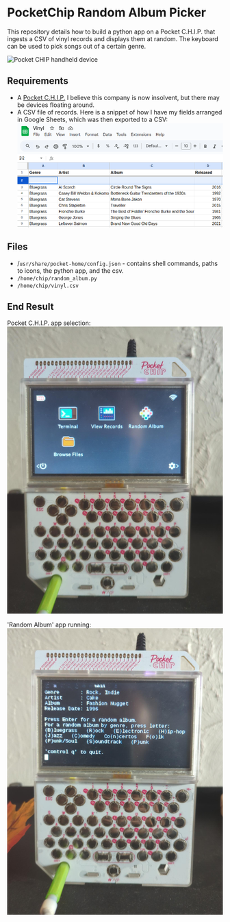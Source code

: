 # PocketChip Random Album Picker

This repository details how to build a python app on a Pocket C.H.I.P. that ingests a CSV of vinyl records and displays them at random. The keyboard can be used to pick songs out of a certain genre.

![Pocket CHIP handheld device](https://cdn.shopify.com/s/files/1/0046/2612/0774/files/akrales_160719_1147_A_0139_large.jpg?v=1537278482)
## Requirements
- A [Pocket C.H.I.P.](https://shop.pocketchip.co/pages/about) I believe this company is now insolvent, but there may be devices floating around.
- A CSV file of records. Here is a snippet of how I have my fields arranged in Google Sheets, which was then exported to a CSV:
	![](SpreadsheetSnippet.png)


## Files
- /`usr/share/pocket-home/config.json` - contains shell commands, paths to icons, the python app, and the csv.
- `/home/chip/random_album.py`
- `/home/chip/vinyl.csv`

## End Result
Pocket C.H.I.P. app selection:
![](PocketChipAppSelection.png)

'Random Album' app running:
![](PocketChipAppRunning.png)

